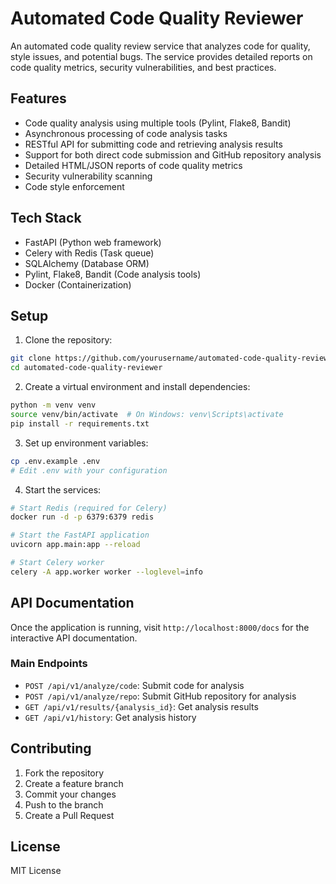 # Automated Code Quality Reviewer

An automated code quality review service that analyzes code for quality, style issues, and potential bugs. The service provides detailed reports on code quality metrics, security vulnerabilities, and best practices.

## Features

- Code quality analysis using multiple tools (Pylint, Flake8, Bandit)
- Asynchronous processing of code analysis tasks
- RESTful API for submitting code and retrieving analysis results
- Support for both direct code submission and GitHub repository analysis
- Detailed HTML/JSON reports of code quality metrics
- Security vulnerability scanning
- Code style enforcement

## Tech Stack

- FastAPI (Python web framework)
- Celery with Redis (Task queue)
- SQLAlchemy (Database ORM)
- Pylint, Flake8, Bandit (Code analysis tools)
- Docker (Containerization)

## Setup

1. Clone the repository:
```bash
git clone https://github.com/yourusername/automated-code-quality-reviewer.git
cd automated-code-quality-reviewer
```

2. Create a virtual environment and install dependencies:
```bash
python -m venv venv
source venv/bin/activate  # On Windows: venv\Scripts\activate
pip install -r requirements.txt
```

3. Set up environment variables:
```bash
cp .env.example .env
# Edit .env with your configuration
```

4. Start the services:
```bash
# Start Redis (required for Celery)
docker run -d -p 6379:6379 redis

# Start the FastAPI application
uvicorn app.main:app --reload

# Start Celery worker
celery -A app.worker worker --loglevel=info
```

## API Documentation

Once the application is running, visit `http://localhost:8000/docs` for the interactive API documentation.

### Main Endpoints

- `POST /api/v1/analyze/code`: Submit code for analysis
- `POST /api/v1/analyze/repo`: Submit GitHub repository for analysis
- `GET /api/v1/results/{analysis_id}`: Get analysis results
- `GET /api/v1/history`: Get analysis history

## Contributing

1. Fork the repository
2. Create a feature branch
3. Commit your changes
4. Push to the branch
5. Create a Pull Request

## License

MIT License 